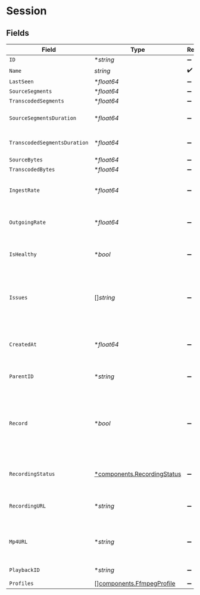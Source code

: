 # Session


## Fields

| Field                                                                                                                 | Type                                                                                                                  | Required                                                                                                              | Description                                                                                                           | Example                                                                                                               |
| --------------------------------------------------------------------------------------------------------------------- | --------------------------------------------------------------------------------------------------------------------- | --------------------------------------------------------------------------------------------------------------------- | --------------------------------------------------------------------------------------------------------------------- | --------------------------------------------------------------------------------------------------------------------- |
| `ID`                                                                                                                  | **string*                                                                                                             | :heavy_minus_sign:                                                                                                    | N/A                                                                                                                   | de7818e7-610a-4057-8f6f-b785dc1e6f88                                                                                  |
| `Name`                                                                                                                | *string*                                                                                                              | :heavy_check_mark:                                                                                                    | N/A                                                                                                                   | test_session                                                                                                          |
| `LastSeen`                                                                                                            | **float64*                                                                                                            | :heavy_minus_sign:                                                                                                    | N/A                                                                                                                   | 1587667174725                                                                                                         |
| `SourceSegments`                                                                                                      | **float64*                                                                                                            | :heavy_minus_sign:                                                                                                    | N/A                                                                                                                   | 1                                                                                                                     |
| `TranscodedSegments`                                                                                                  | **float64*                                                                                                            | :heavy_minus_sign:                                                                                                    | N/A                                                                                                                   | 2                                                                                                                     |
| `SourceSegmentsDuration`                                                                                              | **float64*                                                                                                            | :heavy_minus_sign:                                                                                                    | Duration of all the source segments, sec                                                                              | 1                                                                                                                     |
| `TranscodedSegmentsDuration`                                                                                          | **float64*                                                                                                            | :heavy_minus_sign:                                                                                                    | Duration of all the transcoded segments, sec                                                                          | 2                                                                                                                     |
| `SourceBytes`                                                                                                         | **float64*                                                                                                            | :heavy_minus_sign:                                                                                                    | N/A                                                                                                                   | 1                                                                                                                     |
| `TranscodedBytes`                                                                                                     | **float64*                                                                                                            | :heavy_minus_sign:                                                                                                    | N/A                                                                                                                   | 2                                                                                                                     |
| `IngestRate`                                                                                                          | **float64*                                                                                                            | :heavy_minus_sign:                                                                                                    | Rate at which sourceBytes increases (bytes/second)                                                                    | 1                                                                                                                     |
| `OutgoingRate`                                                                                                        | **float64*                                                                                                            | :heavy_minus_sign:                                                                                                    | Rate at which transcodedBytes increases (bytes/second)                                                                | 2                                                                                                                     |
| `IsHealthy`                                                                                                           | **bool*                                                                                                               | :heavy_minus_sign:                                                                                                    | Indicates whether the stream is healthy or not.                                                                       | true                                                                                                                  |
| `Issues`                                                                                                              | []*string*                                                                                                            | :heavy_minus_sign:                                                                                                    | A string array of human-readable errors describing issues affecting<br/>the stream, if any.<br/>                      | Buffer underflow,Network congestion                                                                                   |
| `CreatedAt`                                                                                                           | **float64*                                                                                                            | :heavy_minus_sign:                                                                                                    | Timestamp (in milliseconds) at which the stream object was created                                                    | 1587667174725                                                                                                         |
| `ParentID`                                                                                                            | **string*                                                                                                             | :heavy_minus_sign:                                                                                                    | Points to the parent stream object                                                                                    | de7818e7-610a-4057-8f6f-b785dc1e6f88                                                                                  |
| `Record`                                                                                                              | **bool*                                                                                                               | :heavy_minus_sign:                                                                                                    | Should this stream be recorded? Uses default settings. For more<br/>customization, create and configure an object store.<br/> | false                                                                                                                 |
| `RecordingStatus`                                                                                                     | [*components.RecordingStatus](../../models/components/recordingstatus.md)                                             | :heavy_minus_sign:                                                                                                    | Status of the recording process of this stream session.                                                               |                                                                                                                       |
| `RecordingURL`                                                                                                        | **string*                                                                                                             | :heavy_minus_sign:                                                                                                    | URL for accessing the recording of this stream session.                                                               | https://lp-playback.com/hls/29eb9byolvwdbkue/index.m3u8                                                               |
| `Mp4URL`                                                                                                              | **string*                                                                                                             | :heavy_minus_sign:                                                                                                    | URL for the stream session recording packaged in an mp4.                                                              | https://lp-playback.com/hls/29eb9byolvwdqkue/720.mp4                                                                  |
| `PlaybackID`                                                                                                          | **string*                                                                                                             | :heavy_minus_sign:                                                                                                    | Used to form the playback URL                                                                                         | eaw4nk06ts2d0mzb                                                                                                      |
| `Profiles`                                                                                                            | [][components.FfmpegProfile](../../models/components/ffmpegprofile.md)                                                | :heavy_minus_sign:                                                                                                    | N/A                                                                                                                   | [object Object]                                                                                                       |
